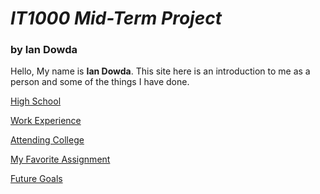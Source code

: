 # _IT1000 Mid-Term Project_
### by Ian Dowda

Hello, My name is **Ian Dowda**. This site here is an introduction to me as a person and some of the things I have done.

  [High School](https://github.com/IanDowda/IT1000/blob/a0521c666aedc7c1c837995f5e584b746b463f05/Highschool)
  
  [Work Experience]()
  
  [Attending College]()
  
  [My Favorite Assignment]()
  
  [Future Goals]()
